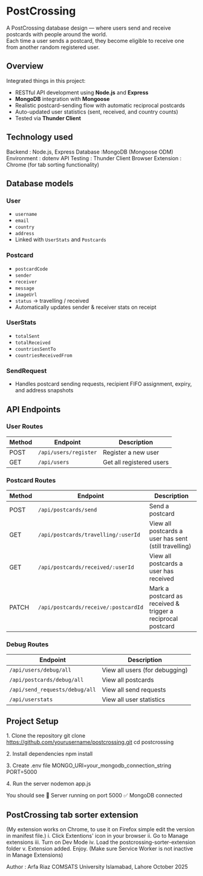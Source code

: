 # PostCrossing

A PostCrossing database design — where users send and receive postcards with people around the world.  
Each time a user sends a postcard, they become eligible to receive one from another random registered user.



## Overview

Integrated things in this project:
- RESTful API development using **Node.js** and **Express**
- **MongoDB** integration with **Mongoose**
- Realistic postcard-sending flow with automatic reciprocal postcards
- Auto-updated user statistics (sent, received, and country counts)
- Tested via **Thunder Client**



## Technology used

Backend : Node.js, Express 
Database :MongoDB (Mongoose ODM) 
Environment : dotenv 
API Testing : Thunder Client 
Browser Extension : Chrome (for tab sorting functionality) 



## Database models

### User
- `username`
- `email`
- `country`
- `address`
- Linked with `UserStats` and `Postcards`

### Postcard
- `postcardCode`
- `sender`
- `receiver`
- `message`
- `imageUrl`
- `status` → travelling / received
- Automatically updates sender & receiver stats on receipt

### UserStats
- `totalSent`
- `totalReceived`
- `countriesSentTo`
- `countriesReceivedFrom`

### SendRequest
- Handles postcard sending requests, recipient FIFO assignment, expiry, and address snapshots



## API Endpoints

### User Routes
| Method | Endpoint | Description |
|---------|-----------|-------------|
| POST | `/api/users/register` | Register a new user |
| GET | `/api/users` | Get all registered users |

### Postcard Routes
| Method | Endpoint | Description |
|---------|-----------|-------------|
| POST | `/api/postcards/send` | Send a postcard |
| GET | `/api/postcards/travelling/:userId` | View all postcards a user has sent (still travelling) |
| GET | `/api/postcards/received/:userId` | View all postcards a user has received |
| PATCH | `/api/postcards/receive/:postcardId` | Mark a postcard as received & trigger a reciprocal postcard |

### Debug Routes
| Endpoint | Description |
|-----------|-------------|
| `/api/users/debug/all` | View all users (for debugging) |
| `/api/postcards/debug/all` | View all postcards |
| `/api/send_requests/debug/all` | View all send requests |
| `/api/userstats` | View all user statistics |



## Project Setup
1️. Clone the repository
git clone https://github.com/yourusername/postcrossing.git
cd postcrossing

2️. Install dependencies
npm install

3️. Create .env file
MONGO_URI=your_mongodb_connection_string
PORT=5000

4️. Run the server
nodemon app.js

You should see
🚀 Server running on port 5000
✅ MongoDB connected

## PostCrossing tab sorter extension

(My extension works on Chrome, to use it on Firefox simple edit the version in manifest file.)
i. Click Extentions' icon in your browser
ii. Go to Manage extensions
iii. Turn on Dev Mode
iv. Load the postcrossing-sorter-extension folder
v. Extension added. Enjoy. (Make sure Service Worker is not inactive in Manage Extensions)

Author : Arfa Riaz
COMSATS University Islamabad, Lahore
October 2025
